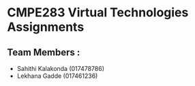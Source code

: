 # CMPE283 Virtual Technologies Assignments
## Team Members :

- Sahithi Kalakonda (017478786)
- Lekhana Gadde (017461236)

